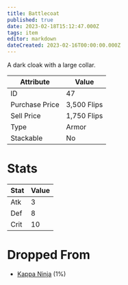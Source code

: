 ```yaml
---
title: Battlecoat
published: true
date: 2023-02-18T15:12:47.000Z
tags: item
editor: markdown
dateCreated: 2023-02-16T00:00:00.000Z
---
```


A dark cloak with a large collar.

|Attribute|Value|
|-|-|
|ID|47|
|Purchase Price|3,500 Flips|
|Sell Price|1,750 Flips|
|Type|Armor|
|Stackable|No|

# Stats
|Stat|Value|
|-|-|
|Atk|3|
|Def|8|
|Crit|10|

# Dropped From
 * [Kappa Ninja](monsters/kappa-ninja.md) (1%)
